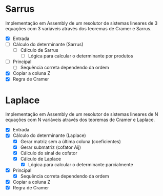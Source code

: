 # Sarrus

Implementação em Assembly de um resolutor de sistemas lineares de 3 equações com 3 variáveis através dos teoremas de Cramer e Sarrus.

- [x] Entrada
- [ ] Cálculo do determinante (Sarrus)
  - [ ] Cálculo de Sarrus
    - [ ] Lógica para calcular o determinante por produtos
- [ ] Principal
  - [ ] Sequência correta dependendo da ordem
- [x] Copiar a coluna Z
- [x] Regra de Cramer

# Laplace

Implementação em Assembly de um resolutor de sistemas lineares de N equações com N variáveis através dos teoremas de Cramer e Laplace.

- [x] Entrada
- [x] Cálculo do determinante (Laplace)
  - [x] Gerar matriz sem a última coluna (coeficientes)
  - [x] Gerar submatriz (cofator Aij)
  - [x] Cálculo do sinal de cofator
  - [x] Cálculo de Laplace
    - [x] Lógica para calcular o determinante parcialmente
- [x] Principal
  - [x] Sequência correta dependendo da ordem
- [x] Copiar a coluna Z
- [x] Regra de Cramer
